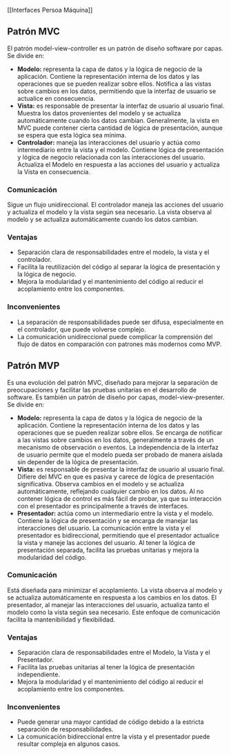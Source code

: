 [[Interfaces Persoa Máquina]]

## Patrón MVC
El patrón model-view-controller es un patrón de diseño software por capas. Se divide en:
+ **Modelo:** representa la capa de datos y la lógica de negocio de la aplicación. Contiene la representación interna de los datos y las operaciones que se pueden realizar sobre ellos. Notifica a las vistas sobre cambios en los datos, permitiendo que la interfaz de usuario se actualice en consecuencia.
+ **Vista:** es responsable de presentar la interfaz de usuario al usuario final. Muestra los datos provenientes del modelo y se actualiza automáticamente cuando los datos cambian. Generalmente, la vista en MVC puede contener cierta cantidad de lógica de presentación, aunque se espera que esta lógica sea mínima.
+ **Controlador:** maneja las interacciones del usuario y actúa como intermediario entre la vista y el modelo. Contiene lógica de presentación y lógica de negocio relacionada con las interacciones del usuario. Actualiza el Modelo en respuesta a las acciones del usuario y actualiza la Vista en consecuencia.

### Comunicación
Sigue un flujo unidireccional. El controlador maneja las acciones del usuario y actualiza el modelo y la vista según sea necesario. La vista observa al modelo y se actualiza automáticamente cuando los datos cambian. 

### Ventajas
+ Separación clara de responsabilidades entre el modelo, la vista y el controlador.
+ Facilita la reutilización del código al separar la lógica de presentación y la lógica de negocio.
+ Mejora la modularidad y el mantenimiento del código al reducir el acoplamiento entre los componentes.

### Inconvenientes
+ La separación de responsabilidades puede ser difusa, especialmente en el controlador, que puede volverse complejo.
+ La comunicación unidireccional puede complicar la comprensión del flujo de datos en comparación con patrones más modernos como MVP.

## Patrón MVP
Es una evolución del patrón MVC, diseñado para mejorar la separación de preocupaciones y facilitar las pruebas unitarias en el desarrollo de software. Es también un patrón de diseño por capas, model-view-presenter. Se divide en:
+ **Modelo:** representa la capa de datos y la lógica de negocio de la aplicación. Contiene la representación interna de los datos y las operaciones que se pueden realizar sobre ellos. Se encarga de notificar a las vistas sobre cambios en los datos, generalmente a través de un mecanismo de observación o eventos. La independencia de la interfaz de usuario permite que el modelo pueda ser probado de manera aislada sin depender de la lógica de presentación.
+ **Vista:** es responsable de presentar la interfaz de usuario al usuario final. Difiere del MVC en que es pasiva y carece de lógica de presentación significativa. Observa cambios en el modelo y se actualiza automáticamente, reflejando cualquier cambio en los datos. Al no contener lógica de control es más fácil de probar, ya que su interacción con el presentador es principalmente a través de interfaces.
+ **Presentador:** actúa como un intermediario entre la vista y el modelo. Contiene la lógica de presentación y se encarga de manejar las interacciones del usuario. La comunicación entre la vista y el presentador es bidireccional, permitiendo que el presentador actualice la vista y maneje las acciones del usuario. Al tener la lógica de presentación separada, facilita las pruebas unitarias y mejora la modularidad del código.

### Comunicación
Está diseñada para minimizar el acoplamiento. La vista observa al modelo y se actualiza automáticamente en respuesta a los cambios en los datos. El presentador, al manejar las interacciones del usuario, actualiza tanto el modelo como la vista según sea necesario. Este enfoque de comunicación facilita la mantenibilidad y flexibilidad.

### Ventajas
- Separación clara de responsabilidades entre el Modelo, la Vista y el Presentador.
- Facilita las pruebas unitarias al tener la lógica de presentación independiente.
- Mejora la modularidad y el mantenimiento del código al reducir el acoplamiento entre los componentes.

### Inconvenientes
- Puede generar una mayor cantidad de código debido a la estricta separación de responsabilidades.
- La comunicación bidireccional entre la vista y el presentador puede resultar compleja en algunos casos.